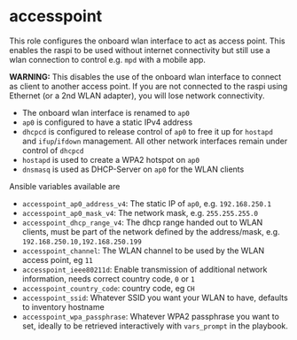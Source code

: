 # accesspoint

This role configures the onboard wlan interface to act as access point. This enables the raspi to be used without internet connectivity but still use a wlan connection to control e.g. `mpd` with a mobile app. 

**WARNING:** This disables the use of the onboard wlan interface to connect as client to another access point. If you are not connected to the raspi using Ethernet (or a 2nd WLAN adapter), you will lose network connectivity.

* The onboard wlan interface is renamed to `ap0`
* `ap0` is configured to have a static IPv4 address
* `dhcpcd` is configured to release control of `ap0` to free it up for `hostapd` and `ifup`/`ifdown` management. All other network interfaces remain under control of `dhcpcd`
* `hostapd` is used to create a WPA2 hotspot on `ap0`
* `dnsmasq` is used as DHCP-Server on `ap0` for the WLAN clients

Ansible variables available are

* `accesspoint_ap0_address_v4`: The static IP of `ap0`, e.g. `192.168.250.1`
* `accesspoint_ap0_mask_v4`: The network mask, e.g. `255.255.255.0`
* `accesspoint_dhcp_range_v4`: The dhcp range handed out to WLAN clients, must be part of the network defined by the address/mask, e.g. `192.168.250.10,192.168.250.199`
* `accesspoint_channel`: The WLAN channel to be used by the WLAN access point, eg `11`
* `accesspoint_ieee80211d`: Enable transmission of additional network information, needs correct country code, `0` or `1`
* `accesspoint_country_code`: country code, eg `CH`
* `accesspoint_ssid`: Whatever SSID you want your WLAN to have, defaults to inventory hostname
* `accesspoint_wpa_passphrase`: Whatever WPA2 passphrase you want to set, ideally to be retrieved interactively with `vars_prompt` in the playbook.


